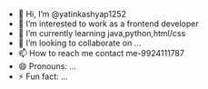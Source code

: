 - 👋 Hi, I’m @yatinkashyap1252
- 👀 I’m interested to work as a frontend developer
- 🌱 I’m currently learning java,python,html/css
- 💞️ I’m looking to collaborate on ...
- 📫 How to reach me contact me-9924111787
- 😄 Pronouns: ...
- ⚡ Fun fact: ...

<!---
yatinkashyap1252/yatinkashyap1252 is a ✨ special ✨ repository because its `README.md` (this file) appears on your GitHub profile.
You can click the Preview link to take a look at your changes.
--->
